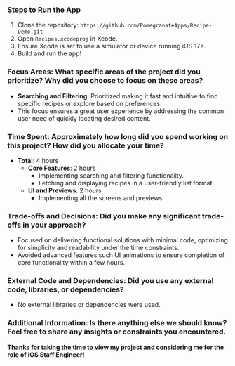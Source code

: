 ### Steps to Run the App
1. Clone the repository: `https://github.com/PomegranateApps/Recipe-Demo.git`
2. Open `Recipes.xcodeproj` in Xcode.
3. Ensure Xcode is set to use a simulator or device running iOS 17+.
4. Build and run the app!

### Focus Areas: What specific areas of the project did you prioritize? Why did you choose to focus on these areas?
- **Searching and Filtering**: Prioritized making it fast and intuitive to find specific recipes or explore based on preferences.
- This focus ensures a great user experience by addressing the common user need of quickly locating desired content.

### Time Spent: Approximately how long did you spend working on this project? How did you allocate your time?
- **Total**: 4 hours
  - **Core Features**: 2 hours
    - Implementing searching and filtering functionality.
    - Fetching and displaying recipes in a user-friendly list format.
  - **UI and Previews**: 2 hours
    - Implementing all the screens and previews.

### Trade-offs and Decisions: Did you make any significant trade-offs in your approach?
- Focused on delivering functional solutions with minimal code, optimizing for simplicity and readability under the time constraints.
- Avoided advanced features such UI animations to ensure completion of core functionality within a few hours.

### External Code and Dependencies: Did you use any external code, libraries, or dependencies?
- No external libraries or dependencies were used.

### Additional Information: Is there anything else we should know? Feel free to share any insights or constraints you encountered.
**Thanks for taking the time to view my project and considering me for the role of iOS Staff Engineer!**